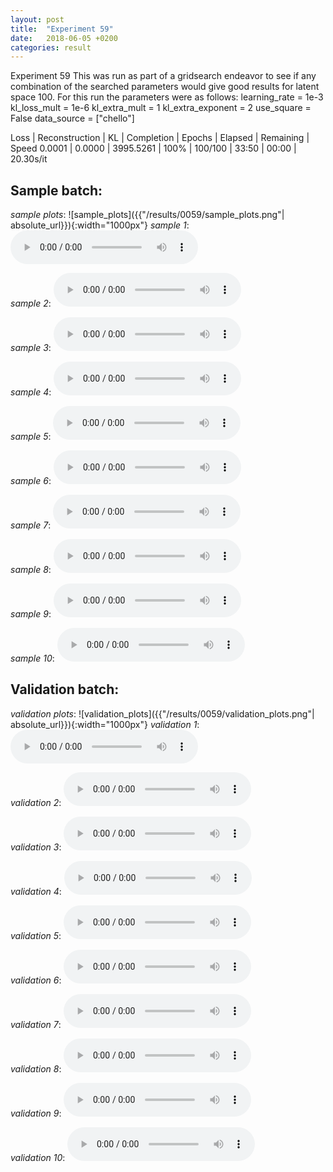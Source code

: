 ```yaml
---
layout: post
title:  "Experiment 59"
date:   2018-06-05 +0200
categories: result
---
```

Experiment 59
This was run as part of a gridsearch endeavor to see if any combination of the searched parameters would give good results for latent space 100.
For this run the parameters were as follows:
learning_rate = 1e-3
kl_loss_mult = 1e-6
kl_extra_mult = 1
kl_extra_exponent = 2
use_square = False
data_source = ["chello"]

Loss | Reconstruction | KL | Completion | Epochs | Elapsed | Remaining | Speed
0.0001 | 0.0000 | 3995.5261 | 100% | 100/100 | 33:50 | 00:00 | 20.30s/it



## **Sample batch**:
_sample plots_:
![sample_plots]({{"/results/0059/sample_plots.png"| absolute_url}}){:width="1000px"}
_sample 1_:
<audio src="/ResultsOverview/results/0059/sample_1.wav" controls preload></audio>

_sample 2_:
<audio src="/ResultsOverview/results/0059/sample_2.wav" controls preload></audio>

_sample 3_:
<audio src="/ResultsOverview/results/0059/sample_3.wav" controls preload></audio>

_sample 4_:
<audio src="/ResultsOverview/results/0059/sample_4.wav" controls preload></audio>

_sample 5_:
<audio src="/ResultsOverview/results/0059/sample_5.wav" controls preload></audio>

_sample 6_:
<audio src="/ResultsOverview/results/0059/sample_6.wav" controls preload></audio>

_sample 7_:
<audio src="/ResultsOverview/results/0059/sample_7.wav" controls preload></audio>

_sample 8_:
<audio src="/ResultsOverview/results/0059/sample_8.wav" controls preload></audio>

_sample 9_:
<audio src="/ResultsOverview/results/0059/sample_9.wav" controls preload></audio>

_sample 10_:
<audio src="/ResultsOverview/results/0059/sample_10.wav" controls preload></audio>

## **Validation batch**:
_validation plots_:
![validation_plots]({{"/results/0059/validation_plots.png"| absolute_url}}){:width="1000px"}
_validation 1_:
<audio src="/ResultsOverview/results/0059/validation_1.wav" controls preload></audio>

_validation 2_:
<audio src="/ResultsOverview/results/0059/validation_2.wav" controls preload></audio>

_validation 3_:
<audio src="/ResultsOverview/results/0059/validation_3.wav" controls preload></audio>

_validation 4_:
<audio src="/ResultsOverview/results/0059/validation_4.wav" controls preload></audio>

_validation 5_:
<audio src="/ResultsOverview/results/0059/validation_5.wav" controls preload></audio>

_validation 6_:
<audio src="/ResultsOverview/results/0059/validation_6.wav" controls preload></audio>

_validation 7_:
<audio src="/ResultsOverview/results/0059/validation_7.wav" controls preload></audio>

_validation 8_:
<audio src="/ResultsOverview/results/0059/validation_8.wav" controls preload></audio>

_validation 9_:
<audio src="/ResultsOverview/results/0059/validation_9.wav" controls preload></audio>

_validation 10_:
<audio src="/ResultsOverview/results/0059/validation_10.wav" controls preload></audio>
